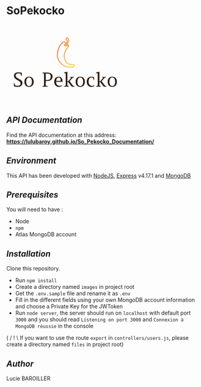 # SoPekocko
![alt-text](./logo.png)

## *API Documentation*
Find the API documentation at this address: 
**https://lulubaroy.github.io/So_Pekocko_Documentation/**

## *Environment*
This API has been developed with [NodeJS](https://nodejs.org/en/), [Express](https://www.npmjs.com/package/express) v4.17.1 and [MongoDB](https://www.mongodb.com/cloud/atlas)

## *Prerequisites*
You will need to have :
- Node 
- `npm` 
- Atlas MongoDB account

## *Installation*
Clone this repository.

- Run `npm install` 
- Create a directory named `images` in project root
- Get the `.env.sample` file and rename it as `.env` 
- Fill in the different fields using your own MongoDB account information and choose a Private Key for the JWToken
- Run `node server`, the server should 
run on `localhost` with default port `3000` and you should read `Listening on port 3000` and `Connexion à MongoDB réussie` in the console

( / ! \ If you want to use the route `export` in `controllers/users.js`, please create a directory named `files` in project root)


## *Author*
Lucie BAROILLER
